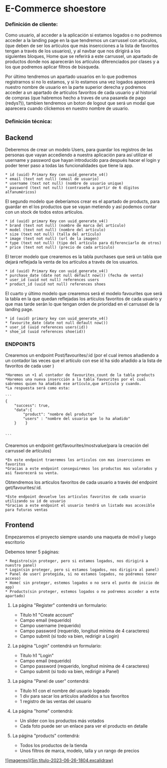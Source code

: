
# E-Commerce shoestore


### Definición de cliente:

Como usuario, al acceder a la aplicación si estamos logados o no podremos acceder a la landing page en la que tendremos un carrussel con articulos, (que deben de ser los artículos que más insercciones a la lista de favoritos tengan a través de los usuarios), y al navbar que nos dirigirá a los siguientes bloques, Home que se referirá a este carrussel, un apartado de productos donde nos aparecerán los artículos diferenciados por clases y a los que podremos aplicar filtros de búsqueda.

Por último tendremos un apartado usuarios en lo que podremos registrarnos si no lo estamos, y si lo estamos una vez logados aparecerá nuestro nombre de usuario en la parte superior derecha y podremos acceder a un apartado de artículos favoritos de cada usuario y al historial de compras (que habremos hecho a traves de una pasarela de pago (redys?)), tambien tendremos un boton de logout que será un modal que aparecera cuando clickemos en nuestro nombre de usuario.

### Definición técnica:

## Backend

Deberemos de crear un modelo Users, para guardar los registros de las personas que vayan accediendo a nuestra aplicación para así utilizar el username y password que hayan introducido para después hacer el login y poder tener paso a todas las funcionalidades que tiene la app. 

    * id (uuid) Primary Key con uuid_generate_v4()
    * email (text not null) (email de usuario)
    * username (text not null) (nombre de usuario unique)
    * password (text not null) (contraseña a partir de 6 dígitos alfanuméricos)
    


El segundo modelo que deberíamos crear es el apartado de products, para guardar en el los productos que se vayan metiendo y así podemos contar con un stock de todos estos artículos.

    * id (uuid) primary Key con uuid_generate_v4()
    * brand (text not null) (nombre de marca del artículo)
    * model (text not null) (nombre del artículo)
    * size (text not null) (talla del artículo)
    * image (text not null) (url de la imagen)
    * type (text not null) (tipo del artículo para diferenciarlo de otros)
    * price (text not null) (precio de cada artículo)
    

El tercer modelo que crearemos es la tabla purchases que será un tabla que dejará reflejada la venta de los artículos a través de los usuarios.

    * id (uuid) Primary Key con uuid_generate_v4()
    * purchase_date (date not null default now()) (fecha de venta)
    * user_id (uuid not null) references users
    * product_id (uuid not null) references shoes 

El cuarto y último modelo que crearemos será el modelo favourites que será la tabla en la que quedan reflejadas los artículos favoritos de cada usuario y que mas tarde serán lo que tengan orden de prioridad en el carrussel de la landing page.

    * id (uuid) primary key con uuid_generate_v4()
    * favourite_date (date not null default now())
    * user_id (uuid references users(id))
    * shoe_id (uuid references shoe(id))

### ENDPOINTS

Crearemos un endpoint Post/favourites/:id (por el cual iremos añadiendo a un contador las veces que el artículo con ese id ha sido añadido a la lista de favoritos de cada user )
    
    *Haremos un +1 al contador de favourites_count de la tabla products
    *Haremos una nueva insercción a la tabla favourites por el cual sabremos quien ha añadido ese artículo,que artículo y cuando.
    *La respuesta será como esta:

    ```
    {
        "success": true,
        "data":{
            "product": "nombre del producto"
            "users" : "nombre del usuario que lo ha añadido"
        }    }
    

    ```


Crearemos un endpoint get/favourites/mostvalue(para la creación del carrussel de artículos)

    *En este endpoint traeremos los articulos con mas insercciones en favoritos
    *Gracias a este endpoint conseguiremos los productos mas valorados y asi favorecerá su venta.
    
Obtendremos los articulos favoritos de cada usuario a través del endpoint get/favourites/:id.

    *Este endpoint devuelve los artículos favoritos de cada usuario utilizando su id de usuario
    *Gracias a este endpoint el usuario tendrá un listado mas accesible para futuras ventas

## Frontend

Empezaremos el proyecto siempre usando una maqueta de móvil y luego escritorio

Debemos tener 5 páginas:

    * Registro(sin proteger, pero si estamos logados, nos dirigirá a nuestro panel)
    * Login(sin proteger, pero si estamos logados, nos dirigira al panel)
    * Panel de user( protegida, si no estamos logados, no podremos tener acceso)
    * Home( sin proteger, estemos logados o no sera el punto de inicio de app)
    * Products(sin proteger, estemos logados o no podremos acceder a este apartado)


1. La página "Register" contendrá un formulario:

    * Título h1 "Create account"
    * Campo email (requerido)
    * Campo username (requerido)
    * Campo password (requerido, longitud mínima de 4 caracteres)
    * Campo submit (si todo va bien, redirigir a Login)

2. La página "Login" contendrá un formulario:

    * Título h1 "Login"
    * Campo email (requerido)
    * Campo password (requerido, longitud mínima de 4 caracteres)
    * Campo submit (si todo va bien, redirigir a Panel)
    
3. La página "Panel de user" contendrá:

    * Título h1 con el nombre del usuario logeado
    * 1 div para sacar los artículos añadidos a tus favoritos
    * 1 registro de las ventas del usuario

4. La página "home" contendrá:

    * Un slider con los productos más votados 
    * Cada foto puede ser un enlace para ver el producto en detalle

5. La página "products" contendrá:

    * Todos los productos de la tienda
    * Unos filtros de marca, modelo, talla y un rango de precios



[![imagenes](Sin título-2023-06-26-1804.excalidraw)](https://excalidraw.com/#json=7kdZKtQGH2haOsuNYp0Kh,ASCZtNcZajoxAWdg8NtZQg)
